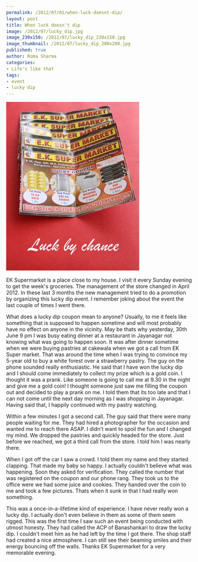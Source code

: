 ```yaml
--- 
permalink: /2012/07/01/when-luck-doesnt-dip/
layout: post
title: When luck doesn't dip
image: /2012/07/lucky_dip.jpg
image_230x150: /2012/07/lucky_dip_230x150.jpg
image_thumbnail: /2012/07/lucky_dip_200x200.jpg
published: true
author: Roma Sharma
categories: 
- Life's like that
tags:
- event
- lucky dip
---
```

<a href="/2012/07/lucky_dip.jpg"><img class="alignnone size-full wp-image-2884" title="lucky_dip" src="/2012/07/lucky_dip.jpg" alt="" width="360" height="455" /></a>

EK Supermarket is a place close to my house. I visit it every Sunday evening to get the week's groceries. The management of the store changed in April 2012. In these last 3 months the new management tried to do a promotion by organizing this lucky dip event. I remember joking about the event the last couple of times I went there. <!--more-->

What does a lucky dip coupon mean to anyone? Usually, to me it feels like something that is supposed to happen sometime and will most probably have no effect on anyone in the vicinity. May be thats why yesterday, 30th June 9 pm I was busy eating dinner at a restaurant in Jayanagar not knowing what was going to happen soon. It was after dinner sometime when we were buying pastries at cakewala when we got a call from EK Super market. That was around the time when I was trying to convince my 5-year old to buy a white forest over a strawberry pastry. The guy on the phone sounded really enthusiastic. He said that I have won the lucky dip and I should come immediately to collect my prize which is a gold coin. I thought it was a prank. Like someone is going to call me at 9.30 in the night and give me a gold coin! I thought someone just saw me filling the coupon out and decided to play a prank on me. I told them that its too late and that I can not come until the next day morning as I was shopping in Jayanagar. Having said that, I happily continued with my pastry watching.

Within a few minutes I got a second call. The guy said that there were many people waiting for me. They had hired a photographer for the occasion and wanted me to reach there ASAP. I didn't want to spoil the fun and I changed my mind. We dropped the pastries and quickly headed for the store. Just before we reached, we got a third call from the store. I told him I was nearly there.

When I got off the car I saw a crowd. I told them my name and they started clapping. That made my baby so happy. I actually couldn't believe what was happening. Soon they asked for verification. They called the number that was registered on the coupon and our phone rang. They took us to the office were we had some juice and cookies. They handed over the coin to me and took a few pictures. Thats when it sunk in that I had really won something.

This was a once-in-a-lifetime kind of experience. I have never really won a lucky dip. I actually don't even believe in them as some of them seem rigged. This was the first time I saw such an event being conducted with utmost honesty. They had called the ACP of Banashankari to draw the lucky dip. I couldn't meet him as he had left by the time I got there. The shop staff had created a nice atmosphere. I can still see their beaming smiles and their energy bouncing off the walls. Thanks EK Supermarket for a very memorable evening.

